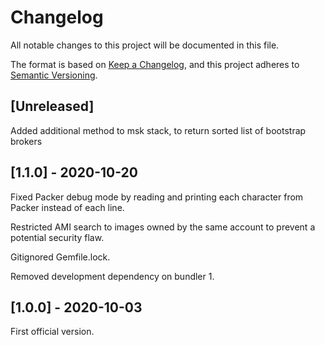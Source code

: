 # Changelog
All notable changes to this project will be documented in this file.

The format is based on [Keep a Changelog](https://keepachangelog.com/en/1.0.0/),
and this project adheres to [Semantic Versioning](https://semver.org/spec/v2.0.0.html).

## [Unreleased]

Added additional method to msk stack, to return sorted list of bootstrap brokers

## [1.1.0] - 2020-10-20

Fixed Packer debug mode by reading and printing each character from Packer instead of each line.

Restricted AMI search to images owned by the same account to prevent a potential security flaw.

Gitignored Gemfile.lock.

Removed development dependency on bundler 1.

## [1.0.0] - 2020-10-03

First official version.
